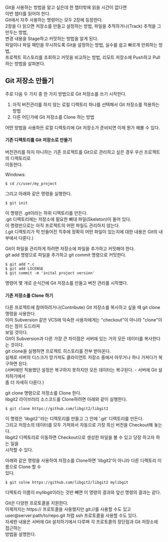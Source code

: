 Git을 사용하는 방법을 알고 싶은데 한 챕터밖에 읽을 시간이 없다면  
이번 챕터를 읽어야 한다.  
Git에서 자주 사용하는 명령어는 모두 2장에 등장한다.  
2장을 다 읽으면 저장소를 만들고 설정하는 방법, 파일을 추적하거나(Track) 추적을 그만두는 방법,  
변경 내용을 Stage하고 커밋하는 방법을 알게 된다.  
파일이나 파일 패턴을 무시하도록 Git을 설정하는 방법, 실수를 쉽고 빠르게 만회하는 방법,  
프로젝트 히스토리를 조회하고 커밋을 비교하는 방법, 리모트 저장소에 Push하고 Pull하는 방법을 살펴본다.  

## Git 저장소 만들기
주로 다음 두 가지 중 한 가지 방법으로 Git 저장소를 쓰기 시작한다.  
1. 아직 버전관리를 하지 않는 로컬 디렉토리 하나를 선택해서 Git 저장소를 적용하는 방법
2. 다른 어딘가에 Git 저장소를 Clone 하는 방법  
  
어떤 방법을 사용하든 로컬 디렉토리에 Git 저장소가 준비되면 이제 뭔가 해볼 수 있다.  

#### 기존 디렉토리를 Git 저장소로 만들기
버전관리를 하지 아니하는 기존 프로젝트를 Git으로 관리하고 싶은 경우 우선 프로젝트의 디렉토리로  
이동한다.  

Windows:
```
$ cd /c/user/my_project
```

그리고 아래와 같은 명령을 실행한다.
```
$ git init
```
  
이 명령은 .git이라는 하위 디렉토리를 만든다.  
.git 디렉토리에는 저장소에 필요한 뼈대 파일(Skeleton)이 들어 있다.  
이 명령만으로는 아직 프로젝트의 어떤 파일도 관리하지 않는다.  
(.git 디렉토리가 막 만들어진 직후에 정확히 어떤 파일이 있는지에 대한 내용은 Git의 내부에서 다룬다.)  
  
Git이 파일을 관리하게 하려면 저장소에 파일을 추가하고 커밋해야 한다.  
git add 명령으로 파일을 추가하고 git commit 명령으로 커밋한다.
```
$ git add *.c
$ git add LICENSE
$ git commit -m 'inital project version'
```

명령어 몇 개로 순식간에 Git 저장소를 만들고 버전 관리를 시작했다.

#### 기존 저장소를 Clone 하기
다른 프로젝트에 참여하려거나(Contribute) Git 저장소를 복사하고 싶을 때 git clone 명령을 사용한다.  
이미 Subversion 같은 VCS에 익숙한 사용자에게는 "checkout"이 아니라 "clone"이라는 점이 도드라져  
보일 것이다.  
Git이 Subversion과 다른 가장 큰 차이점은 서버에 있는 거의 모든 데이터를 복사한다는 것이다.  
git clone을 실행하면 프로젝트 히스토리를 전부 받아온다.  
실제로 서버의 디스크가 망가져도 클라이언트 저장소 중에서 아무거나 하나 가져다가 복구하면 된다.  
(서버에만 적용했던 설정은 복구하지 못하지만 모든 데이터는 복구된다. - 서버에 Git 설치하기에서  
좀 더 자세히 다룬다.)  
  
git clone <url> 명령으로 저장소를 Clone 한다.  
libgit2 라이브러리 소스코드를 Clone하려면 아래와 같이 실행한다.  

```
$ git clone https://github.com/libgit2/libgit2
```

이 명령은 'libgit2''라는 디렉토리를 만들고 그 안에 '.git' 디렉토리를 만든다.  
그리고 저장소의 데이터를 모두 가져와서 자동으로 가장 최신 버전을 Checkout해 놓는다.  
libgit2 디렉토리로 이동하면 Checkout으로 생성한 파일을 볼 수 있고 당장 하고자 하는 일을  
시작할 수 있다.  
   
아래와 같은 명령을 사용하여 저장소를 Clone하면 'libgit2'이 아니라 다른 디렉토리 이름으로 Clone 할 수  
있다.  

```
$ git colne https://github.com/libgit2/libgit2 mylibgit
```

디렉토리 이름이 mylibgit이라는 것만 빼면 이 명령의 결과와 앞선 명령의 결과는 같다.  
  
Git은 다양한 프로토콜을 지원한다.  
이제까지는 https:// 프로토콜을 사용했지만 git://를 사용할 수도 있고  
user@server:path/to/repo.git 처럼 ssh 프로토콜을 사용할 수도 있다.  
자세한 내용은 서버에 Git 설치하기에서 다루며 각 프로토콜의 장단점과 Git 저장소에 접근하는  
방법을 설명한다. 

